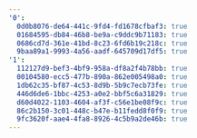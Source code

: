 ```yaml
---
'0':
  0d0b8076-de64-441c-9fd4-fd1678cfbaf3: true
  01684595-db84-46b8-be9a-c9ddc9b71183: true
  0686cd7d-361e-41bd-8c23-6fd6b19c218c: true
  9baa89a1-9993-4a56-aadf-645709d17df5: true
'1':
  112127d9-bef3-4bf9-958a-df8a2f4b78bb: true
  00104580-ecc5-477b-890a-862e005498a0: true
  1db62c35-bf87-4c53-8d9b-5b9c7ecb73fe: true
  446d6de6-1bbc-4253-a0e2-bbf5c6a31829: true
  d60d4022-1103-4604-af3f-c56e1be08f9c: true
  86c2b150-3c01-448c-b47e-b11fedd8f0f9: true
  9fc3620f-aae4-4fa8-8926-4c5b9a2de46b: true
---
```


